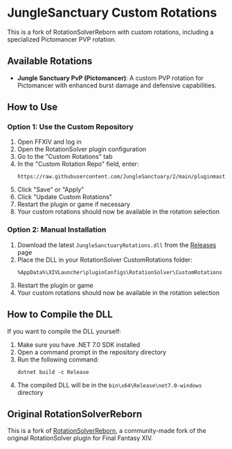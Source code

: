 
# JungleSanctuary Custom Rotations

This is a fork of RotationSolverReborn with custom rotations, including a specialized Pictomancer PVP rotation.

## Available Rotations

- **Jungle Sanctuary PvP (Pictomancer)**: A custom PVP rotation for Pictomancer with enhanced burst damage and defensive capabilities.

## How to Use

### Option 1: Use the Custom Repository

1. Open FFXIV and log in
2. Open the RotationSolver plugin configuration
3. Go to the "Custom Rotations" tab
4. In the "Custom Rotation Repo" field, enter:
   ```
   https://raw.githubusercontent.com/JungleSanctuary/2/main/pluginmaster.json
   ```
5. Click "Save" or "Apply"
6. Click "Update Custom Rotations"
7. Restart the plugin or game if necessary
8. Your custom rotations should now be available in the rotation selection

### Option 2: Manual Installation

1. Download the latest `JungleSanctuaryRotations.dll` from the [Releases](https://github.com/JungleSanctuary/2/releases) page
2. Place the DLL in your RotationSolver CustomRotations folder:
   ```
   %AppData%\XIVLauncher\pluginConfigs\RotationSolver\CustomRotations
   ```
3. Restart the plugin or game
4. Your custom rotations should now be available in the rotation selection

## How to Compile the DLL

If you want to compile the DLL yourself:

1. Make sure you have .NET 7.0 SDK installed
2. Open a command prompt in the repository directory
3. Run the following command:
   ```
   dotnet build -c Release
   ```
4. The compiled DLL will be in the `bin\x64\Release\net7.0-windows` directory

## Original RotationSolverReborn

This is a fork of [RotationSolverReborn](https://github.com/FFXIV-CombatReborn/RotationSolverReborn), a community-made fork of the original RotationSolver plugin for Final Fantasy XIV.
